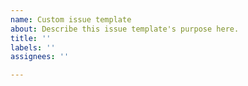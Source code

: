 ```yaml
---
name: Custom issue template
about: Describe this issue template's purpose here.
title: ''
labels: ''
assignees: ''

---
```


<!-- 
Assignees : 담당자 Labels : 이슈 유형 Projects : 칸반보드 등록 Milestone : 이슈 카테고리 
이슈 발행 할 때 위의 4개 테그는 꼭 하셔야 합니다.
-->
